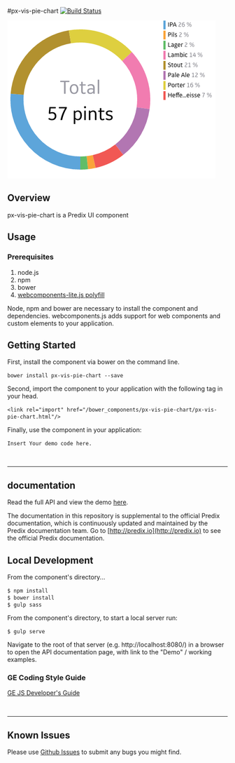 #px-vis-pie-chart [![Build Status](https://travis-ci.org/PredixDev/px-vis-pie-chart.svg?branch=master)](https://travis-ci.org/PredixDev/px-vis-pie-chart)

[![px-vis-pie-chart demo](px-vis-pie-chart.png?raw=true)](https://predixdev.github.io/px-vis-pie-chart)


## Overview

px-vis-pie-chart is a Predix UI component

## Usage

### Prerequisites
1. node.js
2. npm
3. bower
4. [webcomponents-lite.js polyfill](https://github.com/webcomponents/webcomponentsjs)

Node, npm and bower are necessary to install the component and dependencies. webcomponents.js adds support for web components and custom elements to your application.

## Getting Started

First, install the component via bower on the command line.

```
bower install px-vis-pie-chart --save
```

Second, import the component to your application with the following tag in your head.

```
<link rel="import" href="/bower_components/px-vis-pie-chart/px-vis-pie-chart.html"/>
```

Finally, use the component in your application:

```
Insert Your demo code here.
```

<br />
<hr />

## documentation

Read the full API and view the demo [here](https://predixdev.github.io/px-vis-pie-chart).

The documentation in this repository is supplemental to the official Predix documentation, which is continuously updated and maintained by the Predix documentation team. Go to [http://predix.io](http://predix.io)  to see the official Predix documentation.


## Local Development

From the component's directory...

```
$ npm install
$ bower install
$ gulp sass
```

From the component's directory, to start a local server run:

```
$ gulp serve
```

Navigate to the root of that server (e.g. http://localhost:8080/) in a browser to open the API documentation page, with link to the "Demo" / working examples.




### GE Coding Style Guide
[GE JS Developer's Guide](https://github.com/GeneralElectric/javascript)

<br />
<hr />

## Known Issues

Please use [Github Issues](https://github.com/PredixDev/px-vis-pie-chart/issues) to submit any bugs you might find.
